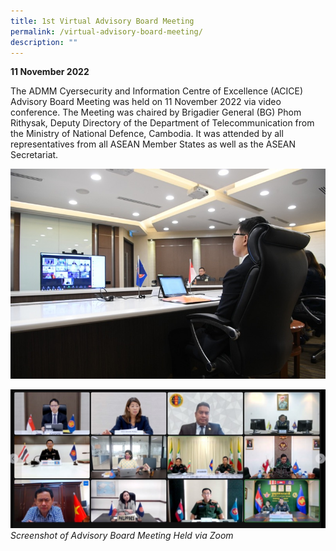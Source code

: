 ```yaml
---
title: 1st Virtual Advisory Board Meeting
permalink: /virtual-advisory-board-meeting/
description: ""
---
```

**11 November 2022**

The ADMM Cyersecurity and Information Centre of Excellence (ACICE) Advisory Board Meeting was held on 11 November 2022 via video conference. The Meeting was chaired by Brigadier General (BG) Phom Rithysak, Deputy Directory of the Department of Telecommunication from the Ministry of National Defence, Cambodia. It was attended by all representatives from all ASEAN Member States as well as the ASEAN Secretariat. 

![](/images/1st%20ad%20board.jpg)


![](/images/screenshot%202023-05-27%20144023.jpg)
*Screenshot of Advisory Board Meeting Held via Zoom*